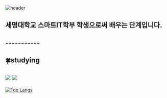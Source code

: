   ![header](https://capsule-render.vercel.app/api?type=slice&color=auto&height=300&section=header&text=Hello&fontSize=70&fontAlign=80&fontAlignY=2&rotate=19)

<h2>세명대학교 스마트IT학부 학생으로써 배우는 단계입니다.</h2>
<h2>-----------</h2>

<h2>🍀studying </h2>
<h2><img src="https://img.shields.io/badge/C-#A8B9CC?style=flat&logo=c&logoColor=white"/>    <img src="https://img.shields.io/badge/C++-#00599C?style=flat&logo=cplusplus&logoColor=white"/></h2>

[![Top Langs](https://github-readme-stats.vercel.app/api/top-langs/?username=JSblow001&layout=compact)](https://github.com/Jsblow001/github-readme-stats)
